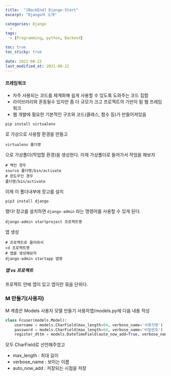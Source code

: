 ```yaml
---
title:  "[BackEnd] Django-Start"
excerpt: "Django의 소개"

categories: Django
  - 
tags:
  - [Programming, python, Backend]

toc: true
toc_sticky: true
 
date: 2021-08-22
last_modified_at: 2021-08-22
---
```

#### 프레임워크
- 자주 사용되는 코드를 체계화해 쉽게 사용할 수 있도록 도와주는 코드 집합
- 라이브러리와 혼동될수 있지만 좀 더 규모가 크고 프로젝트의 기반이 됨
웹 프레임워크
- 웹 개발에 필요한 기본적인 구조와 코드(클래스, 함수 등)가 만들어져있음

```shell
pip install virtualenv
```
로 가상으로 사용할 환경을 만들고

```shell
virtualenv 폴더명
```
으로 가상폴더(작업할 환경)을 생성한다.
이제 가상폴더로 들어가서 작업을 해보자
```shell
# 맥인 경우
source 폴더명/bin/activate
# 윈도우인 경우
폴더명/bin/activate
```
이제 이 폴더내부에 장고를 설치
```shell
pip3 install django
```
했다!
장고를 설치하면 ```django-admin``` 라는 명령어를 사용할 수 있게 된다.
```shell
django-admin startproject 프로젝트명
```
앱 생성
```shell
# 프로젝트로 들어와서
cd 프로젝트명
# 앱을 생성해보자
django-admin startapp 앱명
```

##### 앱 vs 프로젝트
프로젝트 안에 앱이 있고 앱이란 묶음 단위다.

### M 만들기(사용자)
M 계층은 Models
사용자 모델 만들기
사용자앱/models.py에 다음 내용 작성
```python
class Fcuser(models.Model):
    username = models.CharField(max_length=64, verbose_name='사용자명')
    password = models.CharField(max_length=64, verbose_name='비밀번호')
    register_dttm = models.DateTimeField(auto_now_add=True, verbose_name='등록시간')
```
모두 CharField로 선언해주었고
- max_length : 최대 길이
- verbose_name : 보이는 이름
- auto_now_add : 저장되는 시점을 저장


```python
```


```python
```

#### 
##### 
```python
```